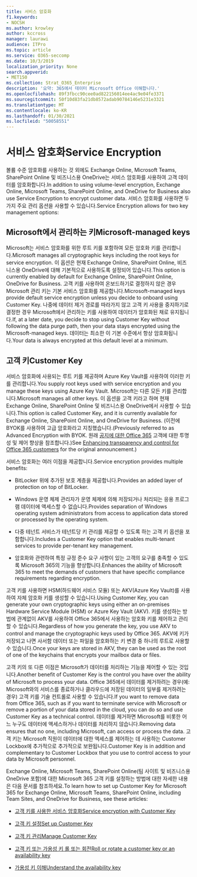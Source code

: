 ```yaml
---
title: 서비스 암호화
f1.keywords:
- NOCSH
ms.author: krowley
author: kccross
manager: laurawi
audience: ITPro
ms.topic: article
ms.service: O365-seccomp
ms.date: 10/3/2019
localization_priority: None
search.appverid:
- MET150
ms.collection: Strat_O365_Enterprise
description: '요약: 365에서 데이터 Microsoft Office 이해합니다.'
ms.openlocfilehash: 89f3fbcc90cee0ad822156014ee4ac9e04fe3371
ms.sourcegitcommit: 50f10d83fa21db8572adab90784146e5231e3321
ms.translationtype: MT
ms.contentlocale: ko-KR
ms.lasthandoff: 01/30/2021
ms.locfileid: "50058551"
---
```

# <a name="service-encryption"></a><span data-ttu-id="83a5e-103">서비스 암호화</span><span class="sxs-lookup"><span data-stu-id="83a5e-103">Service Encryption</span></span>

<span data-ttu-id="83a5e-104">볼륨 수준 암호화를 사용하는 것 외에도 Exchange Online, Microsoft Teams, SharePoint Online 및 비즈니스용 OneDrive는 서비스 암호화를 사용하여 고객 데이터를 암호화합니다.</span><span class="sxs-lookup"><span data-stu-id="83a5e-104">In addition to using volume-level encryption, Exchange Online, Microsoft Teams, SharePoint Online, and OneDrive for Business also use Service Encryption to encrypt customer data.</span></span> <span data-ttu-id="83a5e-105">서비스 암호화를 사용하면 두 가지 주요 관리 옵션을 사용할 수 있습니다.</span><span class="sxs-lookup"><span data-stu-id="83a5e-105">Service Encryption allows for two key management options:</span></span>

## <a name="microsoft-managed-keys"></a><span data-ttu-id="83a5e-106">Microsoft에서 관리하는 키</span><span class="sxs-lookup"><span data-stu-id="83a5e-106">Microsoft-managed keys</span></span>
<span data-ttu-id="83a5e-107">Microsoft는 서비스 암호화를 위한 루트 키를 포함하여 모든 암호화 키를 관리합니다.</span><span class="sxs-lookup"><span data-stu-id="83a5e-107">Microsoft manages all cryptographic keys including the root keys for service encryption.</span></span> <span data-ttu-id="83a5e-108">이 옵션은 현재 Exchange Online, SharePoint Online, 비즈니스용 OneDrive에 대해 기본적으로 사용하도록 설정되어 있습니다.</span><span class="sxs-lookup"><span data-stu-id="83a5e-108">This option is currently enabled by default for Exchange Online, SharePoint Online, OneDrive for Business.</span></span> <span data-ttu-id="83a5e-109">고객 키를 사용하여 온보드하기로 결정하지 않은 경우 Microsoft 관리 키는 기본 서비스 암호화를 제공합니다.</span><span class="sxs-lookup"><span data-stu-id="83a5e-109">Microsoft-managed keys provide default service encryption unless you decide to onboard using Customer Key.</span></span> <span data-ttu-id="83a5e-110">나중에 데이터 제거 경로를 따라가지 않고 고객 키 사용을 중지하기로 결정한 경우 Microsoft에서 관리하는 키를 사용하여 데이터가 암호화된 채로 유지됩니다.</span><span class="sxs-lookup"><span data-stu-id="83a5e-110">If, at a later date, you decide to stop using Customer Key without following the data purge path, then your data stays encrypted using the Microsoft-managed keys.</span></span> <span data-ttu-id="83a5e-111">데이터는 최소한 이 기본 수준에서 항상 암호화됩니다.</span><span class="sxs-lookup"><span data-stu-id="83a5e-111">Your data is always encrypted at this default level at a minimum.</span></span> 

## <a name="customer-key"></a><span data-ttu-id="83a5e-112">고객 키</span><span class="sxs-lookup"><span data-stu-id="83a5e-112">Customer Key</span></span>
<span data-ttu-id="83a5e-113">서비스 암호화에 사용되는 루트 키를 제공하며 Azure Key Vault를 사용하여 이러한 키를 관리합니다.</span><span class="sxs-lookup"><span data-stu-id="83a5e-113">You supply root keys used with service encryption and you manage these keys using Azure Key Vault.</span></span> <span data-ttu-id="83a5e-114">Microsoft는 다른 모든 키를 관리합니다.</span><span class="sxs-lookup"><span data-stu-id="83a5e-114">Microsoft manages all other keys.</span></span> <span data-ttu-id="83a5e-115">이 옵션을 고객 키라고 하며 현재 Exchange Online, SharePoint Online 및 비즈니스용 OneDrive에서 사용할 수 있습니다.</span><span class="sxs-lookup"><span data-stu-id="83a5e-115">This option is called Customer Key, and it is currently available for Exchange Online, SharePoint Online, and OneDrive for Business.</span></span> <span data-ttu-id="83a5e-116">(이전에 BYOK를 사용하여 고급 암호화라고 지칭했습니다.</span><span class="sxs-lookup"><span data-stu-id="83a5e-116">(Previously referred to as Advanced Encryption with BYOK.</span></span> <span data-ttu-id="83a5e-117">원래 [공지에 대한 Office 365](https://blogs.office.com/2015/04/21/enhancing-transparency-and-control-for-office-365-customers/) 고객에 대한 투명성 및 제어 향상을 참조합니다.)</span><span class="sxs-lookup"><span data-stu-id="83a5e-117">See [Enhancing transparency and control for Office 365 customers](https://blogs.office.com/2015/04/21/enhancing-transparency-and-control-for-office-365-customers/) for the original announcement.)</span></span>

<span data-ttu-id="83a5e-118">서비스 암호화는 여러 이점을 제공합니다.</span><span class="sxs-lookup"><span data-stu-id="83a5e-118">Service encryption provides multiple benefits:</span></span>

- <span data-ttu-id="83a5e-119">BitLocker 위에 추가된 보호 계층을 제공합니다.</span><span class="sxs-lookup"><span data-stu-id="83a5e-119">Provides an added layer of protection on top of BitLocker.</span></span>

- <span data-ttu-id="83a5e-120">Windows 운영 체제 관리자가 운영 체제에 의해 저장되거나 처리되는 응용 프로그램 데이터에 액세스할 수 없습니다.</span><span class="sxs-lookup"><span data-stu-id="83a5e-120">Provides separation of Windows operating system administrators from access to application data stored or processed by the operating system.</span></span>

- <span data-ttu-id="83a5e-121">다중 테넌트 서비스가 테넌트당 키 관리를 제공할 수 있도록 하는 고객 키 옵션을 포함합니다.</span><span class="sxs-lookup"><span data-stu-id="83a5e-121">Includes a Customer Key option that enables multi-tenant services to provide per-tenant key management.</span></span>

- <span data-ttu-id="83a5e-122">암호화와 관련하여 특정 규정 준수 요구 사항이 있는 고객의 요구를 충족할 수 있도록 Microsoft 365의 기능을 향상합니다.</span><span class="sxs-lookup"><span data-stu-id="83a5e-122">Enhances the ability of Microsoft 365 to meet the demands of customers that have specific compliance requirements regarding encryption.</span></span>

<span data-ttu-id="83a5e-123">고객 키를 사용하면 HSM(하드웨어 서비스 모듈) 또는 AKV(Azure Key Vault)를 사용하여 자체 암호화 키를 생성할 수 있습니다.</span><span class="sxs-lookup"><span data-stu-id="83a5e-123">Using Customer Key, you can generate your own cryptographic keys using either an on-premises Hardware Service Module (HSM) or Azure Key Vault (AKV).</span></span> <span data-ttu-id="83a5e-124">키를 생성하는 방법에 관계없이 AKV를 사용하여 Office 365에서 사용하는 암호화 키를 제어하고 관리할 수 있습니다.</span><span class="sxs-lookup"><span data-stu-id="83a5e-124">Regardless of how you generate the key, you use AKV to control and manage the cryptographic keys used by Office 365.</span></span> <span data-ttu-id="83a5e-125">AKV에 키가 저장되고 나면 사서함 데이터 또는 파일을 암호화하는 키 변경 중 하나의 루트로 사용할 수 있습니다.</span><span class="sxs-lookup"><span data-stu-id="83a5e-125">Once your keys are stored in AKV, they can be used as the root of one of the keychains that encrypts your mailbox data or files.</span></span>

<span data-ttu-id="83a5e-126">고객 키의 또 다른 이점은 Microsoft가 데이터를 처리하는 기능을 제어할 수 있는 것입니다.</span><span class="sxs-lookup"><span data-stu-id="83a5e-126">Another benefit of Customer Key is the control you have over the ability of Microsoft to process your data.</span></span> <span data-ttu-id="83a5e-127">Office 365에서 데이터를 제거하려는 경우(예: Microsoft와의 서비스를 종료하거나 클라우드에 저장된 데이터의 일부를 제거하려는 경우) 고객 키를 기술 컨트롤로 사용할 수 있습니다.</span><span class="sxs-lookup"><span data-stu-id="83a5e-127">If you want to remove data from Office 365, such as if you want to terminate service with Microsoft or remove a portion of your data stored in the cloud, you can do so and use Customer Key as a technical control.</span></span> <span data-ttu-id="83a5e-128">데이터를 제거하면 Microsoft를 비롯한 어느 누구도 데이터에 액세스하거나 데이터를 처리하지 않습니다.</span><span class="sxs-lookup"><span data-stu-id="83a5e-128">Removing data ensures that no one, including Microsoft, can access or process the data.</span></span> <span data-ttu-id="83a5e-129">고객 키는 Microsoft 직원이 데이터에 대한 액세스를 제어하는 데 사용하는 Customer Lockbox에 추가적으로 추가적으로 보완됩니다.</span><span class="sxs-lookup"><span data-stu-id="83a5e-129">Customer Key is in addition and complementary to Customer Lockbox that you use to control access to your data by Microsoft personnel.</span></span>

<span data-ttu-id="83a5e-130">Exchange Online, Microsoft Teams, SharePoint Online(팀 사이트 및 비즈니스용 OneDrive 포함)에 대한 Microsoft 365 고객 키를 설정하는 방법에 대한 자세한 내용은 다음 문서를 참조하세요.</span><span class="sxs-lookup"><span data-stu-id="83a5e-130">To learn how to set up Customer Key for Microsoft 365 for Exchange Online, Microsoft Teams, SharePoint Online, including Team Sites, and OneDrive for Business, see these articles:</span></span>

- [<span data-ttu-id="83a5e-131">고객 키를 사용한 서비스 암호화</span><span class="sxs-lookup"><span data-stu-id="83a5e-131">Service encryption with Customer Key</span></span>](customer-key-overview.md)

- [<span data-ttu-id="83a5e-132">고객 키 설정</span><span class="sxs-lookup"><span data-stu-id="83a5e-132">Set up Customer Key</span></span>](customer-key-set-up.md)

- [<span data-ttu-id="83a5e-133">고객 키 관리</span><span class="sxs-lookup"><span data-stu-id="83a5e-133">Manage Customer Key</span></span>](customer-key-manage.md)

- [<span data-ttu-id="83a5e-134">고객 키 또는 가용성 키 롤 또는 회전</span><span class="sxs-lookup"><span data-stu-id="83a5e-134">Roll or rotate a customer key or an availability key</span></span>](customer-key-availability-key-roll.md)

- [<span data-ttu-id="83a5e-135">가용성 키 이해</span><span class="sxs-lookup"><span data-stu-id="83a5e-135">Understand the availability key</span></span>](customer-key-availability-key-understand.md)
